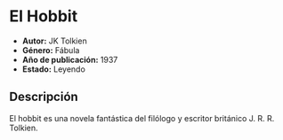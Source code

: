 # El Hobbit
- **Autor:** JK Tolkien
- **Género:** Fábula
- **Año de publicación:** 1937
- **Estado:** Leyendo

## Descripción
El hobbit es una novela fantástica del filólogo y escritor británico J. R. R. Tolkien.